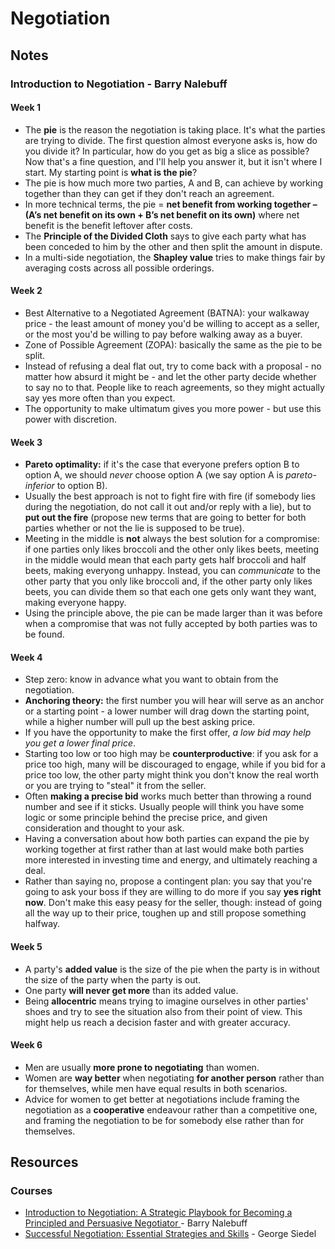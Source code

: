 # Negotiation

## Notes

### Introduction to Negotiation - Barry Nalebuff

#### Week 1

* The **pie** is the reason the negotiation is taking place. It's what the parties are trying to divide. The first question almost everyone asks is, how do you divide it? In particular, how do you get as big a slice as possible? Now that's a fine question, and I'll help you answer it, but it isn't where I start. My starting point is **what is the pie**?
* The pie is how much more two parties, A and B, can achieve by working together than they can get if they don't reach an agreement.
* In more technical terms, the pie = **net benefit from working together – \(A’s net benefit on its own + B’s net benefit on its own\)** where net benefit is the benefit leftover after costs.
* The **Principle of the Divided Cloth** says to give each party what has been conceded to him by the other and then split the amount in dispute.
* In a multi-side negotiation, the **Shapley value** tries to make things fair by averaging costs across all possible orderings.

#### Week 2

* Best Alternative to a Negotiated Agreement \(BATNA\): your walkaway price - the least amount of money you'd be willing to accept as a seller, or the most you'd be willing to pay before walking away as a buyer.
* Zone of Possible Agreement \(ZOPA\): basically the same as the pie to be split.
* Instead of refusing a deal flat out, try to come back with a proposal - no matter how absurd it might be - and let the other party decide whether to say no to that. People like to reach agreements, so they might actually say yes more often than you expect.
* The opportunity to make ultimatum gives you more power - but use this power with discretion.

#### Week 3

* **Pareto optimality:** if it's the case that everyone prefers option B to option A, we should _never_ choose option A \(we say option A is _pareto-inferior_ to option B\).
* Usually the best approach is not to fight fire with fire \(if somebody lies during the negotiation, do not call it out and/or reply with a lie\), but to **put out the fire** \(propose new terms that are going to better for both parties whether or not the lie is supposed to be true\).
* Meeting in the middle is **not** always the best solution for a compromise: if one parties only likes broccoli and the other only likes beets, meeting in the middle would mean that each party gets half broccoli and half beets, making everyong unhappy. Instead, you can _communicate_ to the other party that you only like broccoli and, if the other party only likes beets, you can divide them so that each one gets only want they want, making everyone happy.
* Using the principle above, the pie can be made larger than it was before when a compromise that was not fully accepted by both parties was to be found.

#### Week 4

* Step zero: know in advance what you want to obtain from the negotiation.
* **Anchoring theory:** the first number you will hear will serve as an anchor or a starting point - a lower number will drag down the starting point, while a higher number will pull up the best asking price.
* If you have the opportunity to make the first offer, _a low bid may help you get a lower final price_.
* Starting too low or too high may be **counterproductive**: if you ask for a price too high, many will be discouraged to engage, while if you bid for a price too low, the other party might think you don't know the real worth or you are trying to "steal" it from the seller.
* Often **making a precise bid** works much better than throwing a round number and see if it sticks. Usually people will think you have some logic or some principle behind the precise price, and given consideration and thought to your ask.
* Having a conversation about how both parties can expand the pie by working together at first rather than at last would make both parties more interested in investing time and energy, and ultimately reaching a deal.
* Rather than saying no, propose a contingent plan: you say that you're going to ask your boss if they are willing to do more if you say **yes right now**. Don't make this easy peasy for the seller, though: instead of going all the way up to their price, toughen up and still propose something halfway.

#### Week 5

* A party's **added value** is the size of the pie when the party is in without the size of the party when the party is out.
* One party **will never get more** than its added value.
* Being **allocentric** means trying to imagine ourselves in other parties' shoes and try to see the situation also from their point of view. This might help us reach a decision faster and with greater accuracy.

#### Week 6

* Men are usually **more prone to negotiating** than women.
* Women are **way better** when negotiating **for another person** rather than for themselves, while men have equal results in both scenarios.
* Advice for women to get better at negotiations include framing the negotiation as a **cooperative** endeavour rather than a competitive one, and framing the negotiation to be for somebody else rather than for themselves.



## Resources

### Courses

* [Introduction to Negotiation: A Strategic Playbook for Becoming a Principled and Persuasive Negotiator ](https://www.coursera.org/learn/negotiation)- Barry Nalebuff
* [Successful Negotiation: Essential Strategies and Skills](https://www.coursera.org/learn/negotiation-skills) - George Siedel


